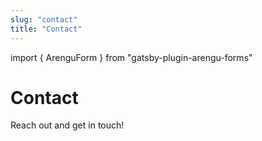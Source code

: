 ```yaml
---
slug: "contact"
title: "Contact"
---
```


import { ArenguForm } from "gatsby-plugin-arengu-forms"

# Contact

Reach out and get in touch!

<ArenguForm id="159217507047250480" />
